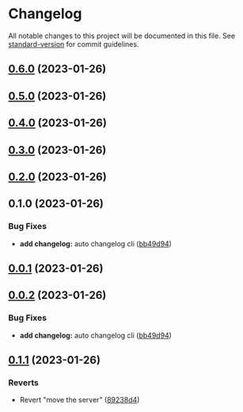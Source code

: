 # Changelog

All notable changes to this project will be documented in this file. See [standard-version](https://github.com/conventional-changelog/standard-version) for commit guidelines.

## [0.6.0](https://github.com/lantron-ltd/npsg/compare/v0.5.0...v0.6.0) (2023-01-26)

## [0.5.0](https://github.com/lantron-ltd/npsg/compare/v0.4.0...v0.5.0) (2023-01-26)

## [0.4.0](https://github.com/lantron-ltd/npsg/compare/v0.0.3...v0.4.0) (2023-01-26)

## [0.3.0](https://github.com/lantron-ltd/npsg/compare/prefix_v0.2.0...prefix_v0.3.0) (2023-01-26)

## [0.2.0](https://github.com/lantron-ltd/npsg/compare/prefix_v0.1.0...prefix_v0.2.0) (2023-01-26)

## 0.1.0 (2023-01-26)


### Bug Fixes

* **add  changelog:** auto changelog cli ([bb49d94](https://github.com/lantron-ltd/npsg/commit/bb49d94a3cc972b375506af85c2ea20204a47ffa))

## [0.0.1](https://github.com/lantron-ltd/npsg/compare/v0.0.3...v0.0.1) (2023-01-26)



## [0.0.2](https://github.com/lantron-ltd/npsg/compare/v0.0.1...v0.0.2) (2023-01-26)


### Bug Fixes

* **add  changelog:** auto changelog cli ([bb49d94](https://github.com/lantron-ltd/npsg/commit/bb49d94a3cc972b375506af85c2ea20204a47ffa))



## [0.1.1](https://github.com/lantron-ltd/npsg/compare/v0.1.0...v0.1.1) (2023-01-26)


### Reverts

* Revert "move the server" ([89238d4](https://github.com/lantron-ltd/npsg/commit/89238d42ea4e1457db7731501f67dc8ab40f33ab))

